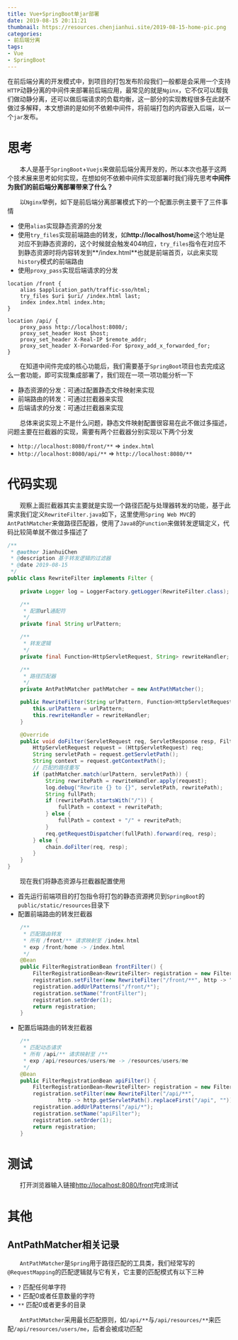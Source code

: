```yaml
---
title: Vue+SpringBoot单jar部署
date: 2019-08-15 20:11:21
thumbnail: https://resources.chenjianhui.site/2019-08-15-home-pic.png
categories: 
- 前后端分离
tags: 
- Vue
- SpringBoot
---
```


在前后端分离的开发模式中，到项目的打包发布阶段我们一般都是会采用一个支持`HTTP`动静分离的中间件来部署前后端应用，最常见的就是`Nginx`，它不仅可以帮我们做动静分离，还可以做后端请求的负载均衡，这一部分的实现教程很多在此就不做过多解释，本文想讲的是如何不依赖中间件，将前端打包的内容嵌入后端，以一个`jar`发布。

<!-- more -->

# 思考

&emsp;&emsp;本人是基于`SpringBoot`+`Vuejs`来做前后端分离开发的，所以本次也基于这两个技术展来思考如何实现，在想如何不依赖中间件实现部署时我们得先思考**中间件为我们的前后端分离部署带来了什么？**

&emsp;&emsp;以`Nginx`举例，如下是前后端分离部署模式下的一个配置示例主要干了三件事情

* 使用`alias`实现静态资源的分发
* 使用`try_files`实现前端路由的转发，如**http://localhost/home**这个地址是对应不到静态资源的，这个时候就会触发404响应，`try_files`指令在对应不到静态资源时将内容转发到**/index.html**也就是前端首页，以此来实现`history`模式的前端路由
* 使用`proxy_pass`实现后端请求的分发

```nginx
location /front {
    alias $application_path/traffic-sso/html;
    try_files $uri $uri/ /index.html last;
    index index.html index.htm;
}

location /api/ {
    proxy_pass http://localhost:8080/;
    proxy_set_header Host $host;
    proxy_set_header X-Real-IP $remote_addr;
    proxy_set_header X-Forwarded-For $proxy_add_x_forwarded_for;
}
```

&emsp;&emsp;在知道中间件完成的核心功能后，我们需要基于`SpringBoot`项目也去完成这么一套功能，即可实现集成部署了，我们现在一项一项功能分析一下

* 静态资源的分发：可通过配置静态文件映射来实现
* 前端路由的转发：可通过拦截器来实现
* 后端请求的分发：可通过拦截器来实现

&emsp;&emsp;总体来说实现上不是什么问题，静态文件映射配置很容易在此不做过多描述，问题主要在拦截器的实现，需要有两个拦截器分别实现以下两个分发

* `http://localhost:8080/front/**`  => `index.html`
* `http://localhost:8080/api/**` => `http://localhost:8080/**`


# 代码实现

&emsp;&emsp;观察上面拦截器其实主要就是实现一个路径匹配与处理器转发的功能，基于此需求我们定义`RewriteFilter.java`如下，这里使用`Spring Web MVC`的`AntPathMatcher`来做路径匹配器，使用了`Java8`的`Function`来做转发逻辑定义，代码比较简单就不做过多描述了

```java
/**
 * @author JianhuiChen
 * @description 基于转发逻辑的过滤器
 * @date 2019-08-15
 */
public class RewriteFilter implements Filter {
    
    private Logger log = LoggerFactory.getLogger(RewriteFilter.class);

    /**
     * 配置url通配符
     */
    private final String urlPattern;

    /**
     * 转发逻辑
     */
    private final Function<HttpServletRequest, String> rewriteHandler;

    /**
     * 路径匹配器
     */
    private AntPathMatcher pathMatcher = new AntPathMatcher();

    public RewriteFilter(String urlPattern, Function<HttpServletRequest, String> rewriteHandler) {
        this.urlPattern = urlPattern;
        this.rewriteHandler = rewriteHandler;
    }

    @Override
    public void doFilter(ServletRequest req, ServletResponse resp, FilterChain chain) throws IOException, ServletException {
        HttpServletRequest request = (HttpServletRequest) req;
        String servletPath = request.getServletPath();
        String context = request.getContextPath();
        // 匹配的路径重写
        if (pathMatcher.match(urlPattern, servletPath)) {
            String rewritePath = rewriteHandler.apply(request);
            log.debug("Rewrite {} to {}", servletPath, rewritePath);
            String fullPath;
            if (rewritePath.startsWith("/")) {
                fullPath = context + rewritePath;
            } else {
                fullPath = context + "/" + rewritePath;
            }
            req.getRequestDispatcher(fullPath).forward(req, resp);
        } else {
            chain.doFilter(req, resp);
        }
    }
}
```

&emsp;&emsp;现在我们将静态资源与拦截器配置使用

* 首先运行前端项目的打包指令将打包的静态资源拷贝到`SpringBoot`的`public/static/resources`目录下
* 配置前端路由的转发拦截器
```java
    /**
     * 匹配路由转发
     * 所有 /front/** 请求映射至 /index.html
     * exp /front/home -> /index.html
     */
    @Bean
    public FilterRegistrationBean frontFilter() {
        FilterRegistrationBean<RewriteFilter> registration = new FilterRegistrationBean<>();
        registration.setFilter(new RewriteFilter("/front/**", http -> "index.html"));
        registration.addUrlPatterns("/front/*");
        registration.setName("frontFilter");
        registration.setOrder(1);
        return registration;
    }
```
* 配置后端路由的转发拦截器
```java
    /**
     * 匹配动态请求
     * 所有 /api/** 请求映射至 /**
     * exp /api/resources/users/me -> /resources/users/me
     */
    @Bean
    public FilterRegistrationBean apiFilter() {
        FilterRegistrationBean<RewriteFilter> registration = new FilterRegistrationBean<>();
        registration.setFilter(new RewriteFilter("/api/**",
                http -> http.getServletPath().replaceFirst("/api", "")));
        registration.addUrlPatterns("/api/*");
        registration.setName("apiFilter");
        registration.setOrder(1);
        return registration;
    }
```

# 测试

&emsp;&emsp;打开浏览器输入链接[http://localhost:8080/front](http://localhost:8080/front)完成测试

# 其他

## AntPathMatcher相关记录

&emsp;&emsp;`AntPathMatcher`是`Spring`用于路径匹配的工具类，我们经常写的`@RequestMapping`的匹配逻辑就与它有关，它主要的匹配模式有以下三种

* `?` 匹配任何单字符
* `*` 匹配0或者任意数量的字符
* `**` 匹配0或者更多的目录

&emsp;&emsp;`AntPathMatcher`采用最长匹配原则，如`/api/**`与`/api/resources/**`来匹配`/api/resources/users/me`，后者会被成功匹配


